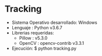 # Tracking

  - Sistema Operativo desarrollado: Windows
  - Lenguaje : Python v3.6.7
  - Librerias requeridas:
    - Pillow : v5.3.0
    - OpenCV : opencv-contrib v3.3.1
  - Ejecución: $ python tracking.py
